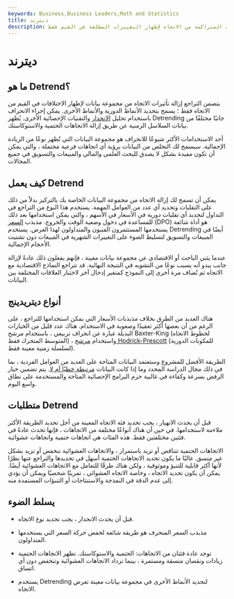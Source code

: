 ```yaml
---
keywords: Business,Business Leaders,Math and Statistics
title: ديترند
description: لحذف نموذج التنبؤ هو إزالة تأثيرات مجموعات البيانات المتراكمة من الاتجاه لإظهار التغييرات المطلقة في القيم فقط.
---
```


# ديترند
## ما هو Detrend؟

يتضمن التراجع إزالة تأثيرات الاتجاه من مجموعة بيانات لإظهار الاختلافات في القيم من الاتجاه فقط ؛ يسمح بتحديد الأنماط الدورية والأنماط الأخرى. يمكن إجراء الانحراف باستخدام تحليل [الانحدار](/regression) والتقنيات الإحصائية الأخرى. يُظهر Detrending جانبًا مختلفًا من بيانات السلاسل الزمنية عن طريق إزالة الاتجاهات الحتمية والاستوكاستك.

أحد الاستخدامات الأكثر شيوعًا للانحراف هو مجموعة البيانات التي تُظهر نوعًا من الزيادة الإجمالية. سيسمح لك التخلص من البيانات برؤية أي اتجاهات فرعية محتملة ، والتي يمكن أن تكون مفيدة بشكل لا يصدق للبحث العلمي والمالي والمبيعات والتسويق في جميع المجالات.

## كيف يعمل Detrend

يمكن أن تسمح لك إزالة الاتجاه من مجموعة البيانات الخاصة بك بالتركيز بدلاً من ذلك على التقلبات وتحديد أي عدد من العوامل المهمة. يستخدم هذا النوع من التراجع في التداول لتحديد أي تقلبات دورية في الأسعار في الأسهم ، والتي يمكن استخدامها بعد ذلك للمساعدة في دخول وضعية الوقت والخروج. مذبذب [السعر](/detrended-price-oscillator-dpo) (DPO) هو أداة شائعة يستخدمها المستثمرون الفنيون والمتداولون لهذا الغرض. يستخدم Detrending أيضًا في المبيعات والتسويق لتسليط الضوء على التغييرات الشهرية في المبيعات دون تشتيت الأحجام الإجمالية.

عندما يثني الباحث أو الاقتصادي عن مجموعة بيانات معينة ، فإنهم يفعلون ذلك عادةً لإزالة جانب يبدو أنه يسبب نوعًا من التشويه في النتيجة النهائية. قد تتراجع النماذج الاقتصادية مع الاتجاه ثم تُضاف مرة أخرى إلى النموذج كمتغير إدخال آخر لاختبار العلاقات المختلفة بين البيانات.

## أنواع ديتريدينج

هناك العديد من الطرق بخلاف مذبذبات الأسعار التي يمكن استخدامها للتراجع ، على الرغم من أن بعضها أكثر تعقيدًا وصعوبة في الاستخدام. هناك عدد قليل من الخيارات البديلة عبارة عن انحراف تربيعي ، باستخدام مرشح Baxter-King (لخطوط الاتجاه المتوسط المتحرك فقط) ، واستخدام [مرشح Hodrick-Prescott](/hpfilter) (للمكونات الدورية لسلسلة زمنية معينة فقط).

الطريقة الأفضل للمشروع وستعتمد البيانات المتاحة على العديد من العوامل الفردية ، بما في ذلك مجال الدراسة المحدد وما إذا كانت البيانات [مرتبطة خطيًا أم لا](/correlation). يتم تضمين خيار الرفض بسرعة وكفاءة في غالبية حزم البرامج الإحصائية المتاحة والمستخدمة على نطاق واسع اليوم.

## متطلبات Detrend

قبل أن يحدث الانهيار ، يجب تحديد فئة الاتجاه المعينة من أجل تحديد الطريقة الأكثر ملاءمة لاستخدامها. في حين أن هناك أنواعًا مختلفة من الاتجاهات ، فإنها تحدث عادةً في فئتين مختلفتين فقط. هذه الفئات هي اتجاهات حتمية واتجاهات عشوائية.

الاتجاهات الحتمية تتناقص أو تزيد باستمرار ، والاتجاهات العشوائية تنخفض أو تزيد بشكل غير متسق. غالبًا ما يكون تحديد الاتجاهات الحتمية أسهل في تحديدها والتراجع عنها نظرًا لأنها أكثر قابلية للتنبؤ وموثوقية ، ولكن هناك طرقًا للتعامل مع الاتجاهات العشوائية أيضًا. يمكن أن يكون تحديد الاتجاه ، وخاصة الاتجاه العشوائي ، تمرينًا شخصيًا ويمكن أن يؤدي إلى عدم الدقة في النمذجة والاستنتاجات أو التنبؤات المستمدة منه.

## يسلط الضوء

- قبل أن يحدث الانحدار ، يجب تحديد نوع الاتجاه.

- مذبذب السعر المنحرف هو طريقة شائعة لخفض حركة السعر التي يستخدمها المتداولون.

- توجد عادة فئتان من الاتجاهات: الحتمية والاستوكاستك. تظهر الاتجاهات الحتمية زيادات ونقصان متسقة ومستمرة ، بينما تزداد الاتجاهات العشوائية وتنخفض دون أي اتساق.

- يستخدم Detrending لتحديد الأنماط الأخرى في مجموعة بيانات معينة تعرض الاتجاه.

